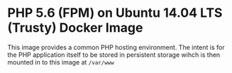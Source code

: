 # PHP 5.6 (FPM) on Ubuntu 14.04 LTS (Trusty) Docker Image

This image provides a common PHP hosting environment. 
The intent is for the PHP application itself to be 
stored in persistent storage wihch is then mounted 
in to this image at `/var/www`
